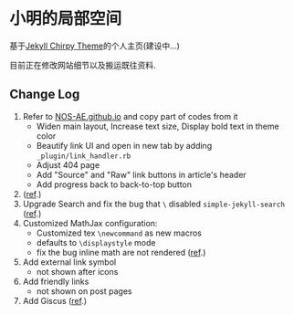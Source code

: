 # 小明的局部空间
基于[Jekyll Chirpy Theme](https://github.com/cotes2020/jekyll-theme-chirpy)的个人主页(建设中...)

目前正在修改网站细节以及搬运既往资料.

## Change Log

1. Refer to [NOS-AE.github.io](https://github.com/NOS-AE/NOS-AE.github.io) and copy part of codes from it
   - Widen main layout, Increase text size, Display bold text in theme color
   - Beautify link UI and open in new tab by adding `_plugin/link_handler.rb`
   - Adjust 404 page
   - Add "Source" and "Raw" link buttons in article's header
   - Add progress back to back-to-top button
2.  ([ref](https://github.com/NOS-AE/NOS-AE.github.io).)
3. Upgrade Search and fix the bug that `\` disabled `simple-jekyll-search` ([ref](https://ittousei.github.io/posts/customize-my-blog/).)
4. Customized MathJax configuration: 
   - Customized tex `\newcommand` as new macros
   - defaults to `\displaystyle` mode
   - fix the bug inline math are not rendered ([ref](https://github.com/cotes2020/jekyll-theme-chirpy/issues/2246).)
5. Add external link symbol
   - not shown after icons
6. Add friendly links
   - not shown on post pages
7. Add Giscus ([ref](https://ittousei.github.io/posts/customize-my-blog/).)
